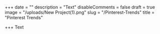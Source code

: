 +++
date = ""
description = "Text"
disableComments = false
draft = true
image = "/uploads/New Project(1).png"
slug = "/Pinterest-Trends"
title = "Pinterest Trends"

+++
Text